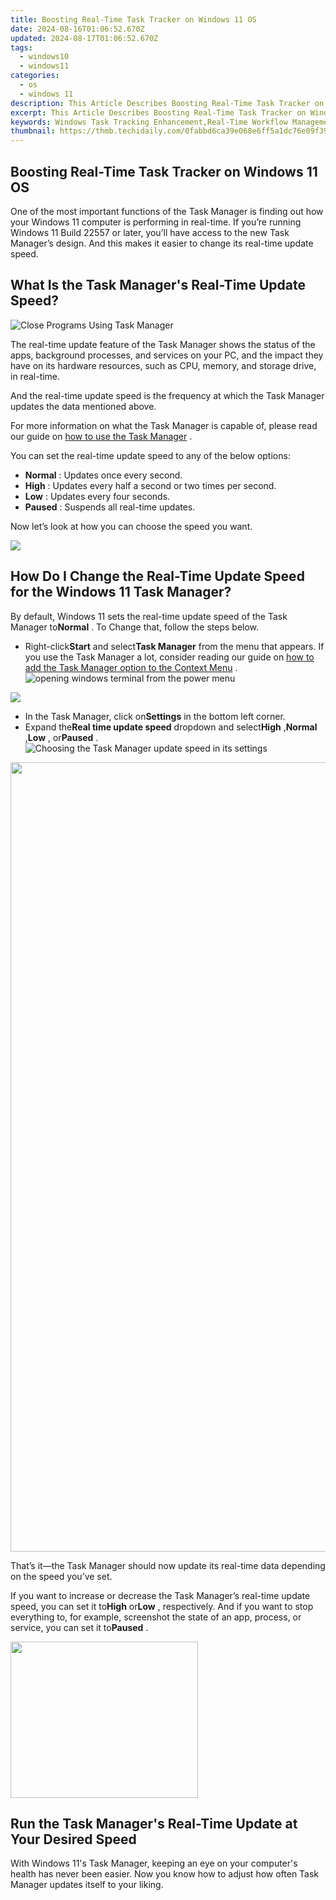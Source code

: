 ```yaml
---
title: Boosting Real-Time Task Tracker on Windows 11 OS
date: 2024-08-16T01:06:52.670Z
updated: 2024-08-17T01:06:52.670Z
tags:
  - windows10
  - windows11
categories:
  - os
  - windows 11
description: This Article Describes Boosting Real-Time Task Tracker on Windows 11 OS
excerpt: This Article Describes Boosting Real-Time Task Tracker on Windows 11 OS
keywords: Windows Task Tracking Enhancement,Real-Time Workflow Management,Win11 Task Efficiency Boost,Windows 11 Performance Optimization,OS-Specific Task Tracker Upgrade,Live Monitoring on Windows 11,Windows 11 Productivity Improvement
thumbnail: https://thmb.techidaily.com/0fabbd6ca39e068e6ff5a1dc76e09f39c4c023b261fbe4ba782432860cba0bd7.jpg
---
```


## Boosting Real-Time Task Tracker on Windows 11 OS

 One of the most important functions of the Task Manager is finding out how your Windows 11 computer is performing in real-time. If you’re running Windows 11 Build 22557 or later, you’ll have access to the new Task Manager’s design. And this makes it easier to change its real-time update speed.

## What Is the Task Manager's Real-Time Update Speed?

![Close Programs Using Task Manager](https://static1.makeuseofimages.com/wordpress/wp-content/uploads/2023/01/close-programs-using-task-manager.jpg)

 The real-time update feature of the Task Manager shows the status of the apps, background processes, and services on your PC, and the impact they have on its hardware resources, such as CPU, memory, and storage drive, in real-time.

 And the real-time update speed is the frequency at which the Task Manager updates the data mentioned above.

 For more information on what the Task Manager is capable of, please read our guide on [how to use the Task Manager](https://www.makeuseof.com/how-to-use-windows-task-manager/) .

You can set the real-time update speed to any of the below options:

* **Normal** : Updates once every second.
* **High** : Updates every half a second or two times per second.
* **Low** : Updates every four seconds.
* **Paused** : Suspends all real-time updates.

Now let’s look at how you can choose the speed you want.

<!-- affiliate ads begin -->
<a href="https://store.iobit.com/order/checkout.php?PRODS=4596923&QTY=1&AFFILIATE=108875&CART=1"><img src="https://secure.avangate.com/images/merchant/184260348236f9554fe9375772ff966e/ascscan_468X60.png" border="0"></a>
<!-- affiliate ads end -->
## How Do I Change the Real-Time Update Speed for the Windows 11 Task Manager?

 By default, Windows 11 sets the real-time update speed of the Task Manager to**Normal** . To Change that, follow the steps below.

* Right-click**Start** and select**Task Manager** from the menu that appears. If you use the Task Manager a lot, consider reading our guide on [how to add the Task Manager option to the Context Menu](https://www.makeuseof.com/windows-task-manager-taskbar/) .  
![opening windows terminal from the power menu](https://static1.makeuseofimages.com/wordpress/wp-content/uploads/2022/11/windows-terminal-open-start.jpg)
<!-- affiliate ads begin -->
<a href="https://store.advancedwebranking.com/order/checkout.php?PRODS=4715051&QTY=1&AFFILIATE=108875&CART=1"><img src="https://secure.avangate.com/images/merchant/14edc6ebfdae2e23bbed83d67f50e983/products/33_awr%20logo.png" border="0"></a>
<!-- affiliate ads end -->
* In the Task Manager, click on**Settings** in the bottom left corner.
* Expand the**Real time update speed** dropdown and select**High** ,**Normal** ,**Low** , or**Paused** .  
![Choosing the Task Manager update speed in its settings](https://static1.makeuseofimages.com/wordpress/wp-content/uploads/2023/01/task-manager-settings-update-speed.jpg)
<!-- affiliate ads begin -->
<a href="https://twopages.pxf.io/c/5597632/1873313/18544" target="_top" id="1873313"><img src="//a.impactradius-go.com/display-ad/18544-1873313" border="0" alt="" width="1080" height="1263"/></a><img height="0" width="0" src="https://imp.pxf.io/i/5597632/1873313/18544" style="position:absolute;visibility:hidden;" border="0" />
<!-- affiliate ads end -->

 That’s it—the Task Manager should now update its real-time data depending on the speed you’ve set.

 If you want to increase or decrease the Task Manager’s real-time update speed, you can set it to**High** or**Low** , respectively. And if you want to stop everything to, for example, screenshot the state of an app, process, or service, you can set it to**Paused** .

<!-- affiliate ads begin -->
<a href="https://caperobbin.sjv.io/c/5597632/2006118/18460" target="_top" id="2006118"><img src="//a.impactradius-go.com/display-ad/18460-2006118" border="0" alt="" width="300" height="250"/></a><img height="0" width="0" src="https://imp.pxf.io/i/5597632/2006118/18460" style="position:absolute;visibility:hidden;" border="0" />
<!-- affiliate ads end -->
## Run the Task Manager's Real-Time Update at Your Desired Speed

 With Windows 11's Task Manager, keeping an eye on your computer's health has never been easier. Now you know how to adjust how often Task Manager updates itself to your liking.


<ins class="adsbygoogle"
     style="display:block"
     data-ad-format="autorelaxed"
     data-ad-client="ca-pub-7571918770474297"
     data-ad-slot="1223367746"></ins>



<ins class="adsbygoogle"
     style="display:block"
     data-ad-client="ca-pub-7571918770474297"
     data-ad-slot="8358498916"
     data-ad-format="auto"
     data-full-width-responsive="true"></ins>




